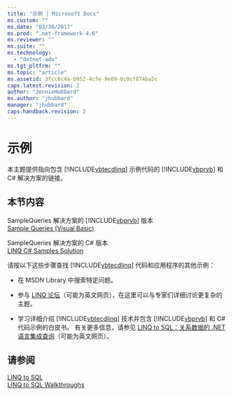 ```yaml
---
title: "示例 | Microsoft Docs"
ms.custom: ""
ms.date: "03/30/2017"
ms.prod: ".net-framework-4.6"
ms.reviewer: ""
ms.suite: ""
ms.technology: 
  - "dotnet-ado"
ms.tgt_pltfrm: ""
ms.topic: "article"
ms.assetid: 3fcc0c4a-b952-4cfe-9e09-0c0cf874ba2c
caps.latest.revision: 2
author: "JennieHubbard"
ms.author: "jhubbard"
manager: "jhubbard"
caps.handback.revision: 2
---
```

# 示例
本主题提供指向包含 [!INCLUDE[vbtecdlinq](../../../../../../includes/vbtecdlinq-md.md)] 示例代码的 [!INCLUDE[vbprvb](../../../../../../includes/vbprvb-md.md)] 和 C\# 解决方案的链接。  
  
## 本节内容  
 SampleQueries 解决方案的 [!INCLUDE[vbprvb](../../../../../../includes/vbprvb-md.md)] 版本  
 [Sample Queries \(Visual Basic\)](http://msdn.microsoft.com/zh-cn/c9de4619-45fb-4655-be8f-763ee4ed8abe)  
  
 SampleQueries 解决方案的 C\# 版本  
 [LINQ C\# Samples Solution](http://msdn.microsoft.com/zh-cn/23852e6b-b9a9-4a06-aedb-b27a5930ed74)  
  
 请按以下这些步骤查找 [!INCLUDE[vbtecdlinq](../../../../../../includes/vbtecdlinq-md.md)] 代码和应用程序的其他示例：  
  
-   在 MSDN Library 中搜索特定问题。  
  
-   参与 [LINQ 论坛](http://go.microsoft.com/fwlink/?LinkId=76488)（可能为英文网页），在这里可以与专家们详细讨论更复杂的主题。  
  
-   学习详细介绍 [!INCLUDE[vbtecdlinq](../../../../../../includes/vbtecdlinq-md.md)] 技术并包含 [!INCLUDE[vbprvb](../../../../../../includes/vbprvb-md.md)] 和 C\# 代码示例的白皮书。  有关更多信息，请参见 [LINQ to SQL：关系数据的 .NET 语言集成查询](http://go.microsoft.com/fwlink/?LinkId=93205)（可能为英文网页）。  
  
## 请参阅  
 [LINQ to SQL](../../../../../../docs/framework/data/adonet/sql/linq/index.md)   
 [LINQ to SQL Walkthroughs](http://msdn.microsoft.com/zh-cn/308e66ac-f704-4e00-9b4e-7af0045a2374)